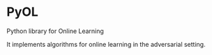 # PyOL
Python library for Online Learning

It implements algorithms for online learning in the adversarial setting.
